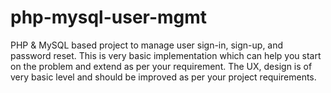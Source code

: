 # php-mysql-user-mgmt
PHP &amp; MySQL based project to manage user sign-in, sign-up, and password reset. This is very basic implementation which can help you start on the problem and extend as per your requirement. The UX, design is of very basic level and should be improved as per your project requirements.
